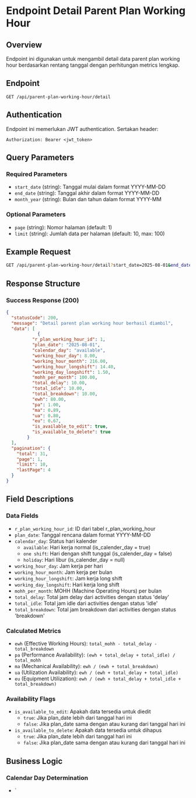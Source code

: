 # Endpoint Detail Parent Plan Working Hour

## Overview
Endpoint ini digunakan untuk mengambil detail data parent plan working hour berdasarkan rentang tanggal dengan perhitungan metrics lengkap.

## Endpoint
```
GET /api/parent-plan-working-hour/detail
```

## Authentication
Endpoint ini memerlukan JWT authentication. Sertakan header:
```
Authorization: Bearer <jwt_token>
```

## Query Parameters

### Required Parameters
- `start_date` (string): Tanggal mulai dalam format YYYY-MM-DD
- `end_date` (string): Tanggal akhir dalam format YYYY-MM-DD  
- `month_year` (string): Bulan dan tahun dalam format YYYY-MM

### Optional Parameters
- `page` (string): Nomor halaman (default: 1)
- `limit` (string): Jumlah data per halaman (default: 10, max: 100)

## Example Request
```bash
GET /api/parent-plan-working-hour/detail?start_date=2025-08-01&end_date=2025-08-31&month_year=2025-08&page=1&limit=10
```

## Response Structure

### Success Response (200)
```json
{
  "statusCode": 200,
  "message": "Detail parent plan working hour berhasil diambil",
  "data": [
            {
          "r_plan_working_hour_id": 1,
          "plan_date": "2025-08-01",
          "calendar_day": "available",
          "working_hour_day": 8.00,
          "working_hour_month": 216.00,
          "working_hour_longshift": 14.40,
          "working_day_longshift": 1.50,
          "mohh_per_month": 100.00,
          "total_delay": 10.00,
          "total_idle": 10.00,
          "total_breakdown": 10.00,
          "ewh": 80.00,
          "pa": 1.00,
          "ma": 0.89,
          "ua": 0.80,
          "eu": 0.67,
          "is_available_to_edit": true,
          "is_available_to_delete": true
        }
  ],
  "pagination": {
    "total": 31,
    "page": 1,
    "limit": 10,
    "lastPage": 4
  }
}
```

## Field Descriptions

### Data Fields
- `r_plan_working_hour_id`: ID dari tabel r_plan_working_hour
- `plan_date`: Tanggal rencana dalam format YYYY-MM-DD
- `calendar_day`: Status hari kalender
  - `available`: Hari kerja normal (is_calender_day = true)
  - `one shift`: Hari dengan shift tunggal (is_calender_day = false)
  - `holiday`: Hari libur (is_calender_day = null)
- `working_hour_day`: Jam kerja per hari
- `working_hour_month`: Jam kerja per bulan
- `working_hour_longshift`: Jam kerja long shift
- `working_day_longshift`: Hari kerja long shift
- `mohh_per_month`: MOHH (Machine Operating Hours) per bulan
- `total_delay`: Total jam delay dari activities dengan status 'delay'
- `total_idle`: Total jam idle dari activities dengan status 'idle'
- `total_breakdown`: Total jam breakdown dari activities dengan status 'breakdown'

### Calculated Metrics
- `ewh` (Effective Working Hours): `total_mohh - total_delay - total_breakdown`
- `pa` (Performance Availability): `(ewh + total_delay + total_idle) / total_mohh`
- `ma` (Mechanical Availability): `ewh / (ewh + total_breakdown)`
- `ua` (Utilization Availability): `ewh / (ewh + total_delay + total_idle)`
- `eu` (Equipment Utilization): `ewh / (ewh + total_delay + total_idle + total_breakdown)`

### Availability Flags
- `is_available_to_edit`: Apakah data tersedia untuk diedit
  - `true`: Jika plan_date lebih dari tanggal hari ini
  - `false`: Jika plan_date sama dengan atau kurang dari tanggal hari ini
- `is_available_to_delete`: Apakah data tersedia untuk dihapus
  - `true`: Jika plan_date lebih dari tanggal hari ini
  - `false`: Jika plan_date sama dengan atau kurang dari tanggal hari ini

## Business Logic

### Calendar Day Determination
- `